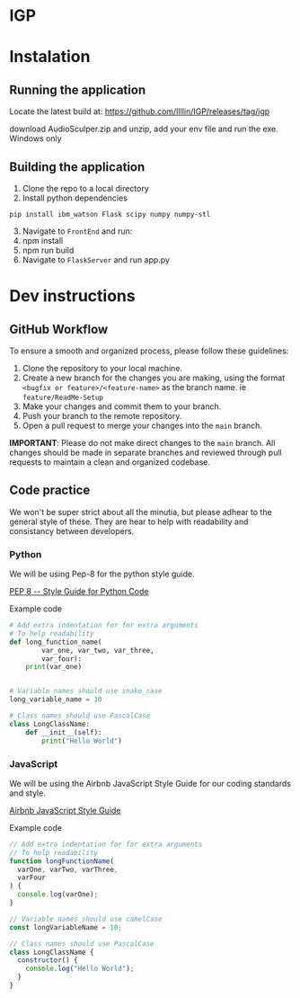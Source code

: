 # IGP


# Instalation


## Running the application
Locate the latest build at: https://github.com/Illlin/IGP/releases/tag/igp

download AudioSculper.zip and unzip, add your env file and run the exe. Windows only

## Building the application

1. Clone the repo to a local directory
2. Install python dependencies
```
pip install ibm_watson Flask scipy numpy numpy-stl
```
3. Navigate to `FrontEnd`  and run:
4. npm install
5. npm run build
6. Navigate to `FlaskServer` and run app.py



# Dev instructions

## GitHub Workflow

To ensure a smooth and organized process, please follow these guidelines:

1. Clone the repository to your local machine.
2. Create a new branch for the changes you are making, using the format `<bugfix or feature>/<feature-name>` as the branch name. ie `feature/ReadMe-Setup`
3. Make your changes and commit them to your branch.
4. Push your branch to the remote repository.
5. Open a pull request to merge your changes into the `main` branch.

**IMPORTANT**: Please do not make direct changes to the `main` branch. All changes should be made in separate branches and reviewed through pull requests to maintain a clean and organized codebase.

## Code practice
We won't be super strict about all the minutia, but please adhear to the general style of these. They are hear to help with readability and consistancy between developers.

### Python
We will be using Pep-8 for the python style guide.

[PEP 8 -- Style Guide for Python Code](https://peps.python.org/pep-0008/)

Example code
```python
# Add extra indentation for for extra arguments
# To help readability
def long_function_name(
        var_one, var_two, var_three,
        var_four):
    print(var_one)


# Variable names should use snake_case
long_variable_name = 10

# Class names should use PascalCase
class LongClassName:
    def __init__(self):
        print("Hello World")
```

### JavaScript
We will be using the Airbnb JavaScript Style Guide for our coding standards and style.

[Airbnb JavaScript Style Guide](https://github.com/airbnb/javascript)

Example code
```javascript
// Add extra indentation for for extra arguments
// To help readability
function longFunctionName(
  varOne, varTwo, varThree,
  varFour
) {
  console.log(varOne);
}

// Variable names should use camelCase
const longVariableName = 10;

// Class names should use PascalCase
class LongClassName {
  constructor() {
    console.log("Hello World");
  }
}
```
